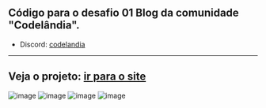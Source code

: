 ## Código para o desafio 01 Blog da comunidade "Codelândia".
- Discord: [codelandia](https://discord.com/invite/QevDJqCzaY)
---
Veja o projeto: [ir para o site](https://competent-lalande-50aa04.netlify.app/)
---
![image](https://img.shields.io/badge/-html5-orange?style=for-the-badge&logo=html5)
![image](https://img.shields.io/badge/-css3-blue?style=for-the-badge&logo=css3)
![image](https://img.shields.io/badge/-javascript-black?style=for-the-badge&logo=javascript)
![image](https://img.shields.io/badge/-sass-pink?style=for-the-badge&logo=sass)
